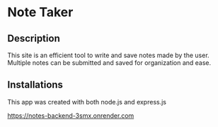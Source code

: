 # Note Taker

## Description
This site is an efficient tool to write and save notes made by the user. Multiple notes can be submitted and saved for organization and ease. 

## Installations
This app was created with both node.js and express.js

https://notes-backend-3smx.onrender.com
